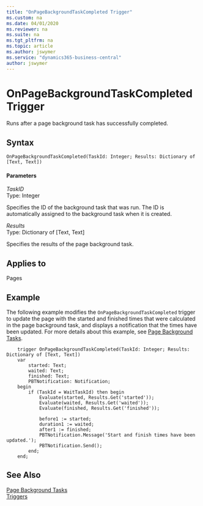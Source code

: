 ```yaml
---
title: "OnPageBackgroundTaskCompleted Trigger"
ms.custom: na
ms.date: 04/01/2020
ms.reviewer: na
ms.suite: na
ms.tgt_pltfrm: na
ms.topic: article
ms.author: jswymer
ms.service: "dynamics365-business-central"
author: jswymer
---
```


# OnPageBackgroundTaskCompleted Trigger

Runs after a page background task has successfully completed.  

## Syntax  

```  
OnPageBackgroundTaskCompleted(TaskId: Integer; Results: Dictionary of [Text, Text])  
```  

#### Parameters  
*TaskID*  
Type: Integer  

Specifies the ID of the background task that was run. The ID is automatically assigned to the background task when it is created.  

*Results*  
Type: Dictionary of [Text, Text]  

Specifies the results of the page background task.

## Applies to

Pages

## Example

The following example modifies the `OnPageBackgroundTaskCompleted` trigger to update the page with the started and finished times that were calculated in the page background task, and displays a notification that the times have been updated. For more details about this example, see [Page Background Tasks](../devenv-page-background-tasks.md).

``` 
    trigger OnPageBackgroundTaskCompleted(TaskId: Integer; Results: Dictionary of [Text, Text])
    var
        started: Text;
        waited: Text;
        finished: Text;
        PBTNotification: Notification;
    begin
        if (TaskId = WaitTaskId) then begin
            Evaluate(started, Results.Get('started'));
            Evaluate(waited, Results.Get('waited'));
            Evaluate(finished, Results.Get('finished'));

            before1 := started;
            duration1 := waited;
            after1 := finished;
            PBTNotification.Message('Start and finish times have been updated.');
            PBTNotification.Send();
        end;
    end;
```

## See Also

[Page Background Tasks](../devenv-page-background-tasks.md)  
[Triggers](devenv-triggers.md)  
